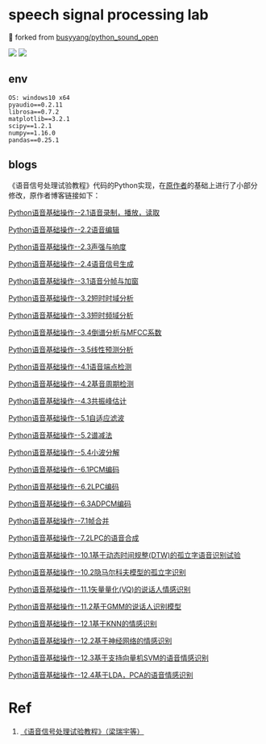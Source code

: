 # speech signal processing lab

🍴 forked from [busyyang/python_sound_open](https://github.com/busyyang/python_sound_open)

![](https://img.shields.io/badge/License-Apache-green)
![](https://img.shields.io/badge/python-3.x-green)


## env
~~~
OS: windows10 x64
pyaudio==0.2.11
librosa==0.7.2
matplotlib==3.2.1
scipy==1.2.1
numpy==1.16.0
pandas==0.25.1
~~~

## blogs

《语音信号处理试验教程》代码的Python实现，在[原作者](https://github.com/busyyang)的基础上进行了小部分修改，原作者博客链接如下：

[Python语音基础操作--2.1语音录制，播放，读取](https://blog.csdn.net/sinat_18131557/article/details/105339507)

[Python语音基础操作--2.2语音编辑](https://blog.csdn.net/sinat_18131557/article/details/105339686)

[Python语音基础操作--2.3声强与响度](https://blog.csdn.net/sinat_18131557/article/details/105340027)

[Python语音基础操作--2.4语音信号生成](https://blog.csdn.net/sinat_18131557/article/details/105340256)

[Python语音基础操作--3.1语音分帧与加窗](https://blog.csdn.net/sinat_18131557/article/details/105340416)

[Python语音基础操作--3.2短时时域分析](https://blog.csdn.net/sinat_18131557/article/details/105795509)

[Python语音基础操作--3.3短时频域分析](https://blog.csdn.net/sinat_18131557/article/details/105795626)

[Python语音基础操作--3.4倒谱分析与MFCC系数](https://blog.csdn.net/sinat_18131557/article/details/105795864)

[Python语音基础操作--3.5线性预测分析](https://blog.csdn.net/sinat_18131557/article/details/105795944)

[Python语音基础操作--4.1语音端点检测](https://blog.csdn.net/sinat_18131557/article/details/106017459)

[Python语音基础操作--4.2基音周期检测](https://blog.csdn.net/sinat_18131557/article/details/106017542)

[Python语音基础操作--4.3共振峰估计](https://blog.csdn.net/sinat_18131557/article/details/106017598)

[Python语音基础操作--5.1自适应滤波](https://blog.csdn.net/sinat_18131557/article/details/106440692)

[Python语音基础操作--5.2谱减法](https://blog.csdn.net/sinat_18131557/article/details/106440714)

[Python语音基础操作--5.4小波分解](https://blog.csdn.net/sinat_18131557/article/details/106440757)

[Python语音基础操作--6.1PCM编码](https://blog.csdn.net/sinat_18131557/article/details/106440778)

[Python语音基础操作--6.2LPC编码](https://blog.csdn.net/sinat_18131557/article/details/106440802)

[Python语音基础操作--6.3ADPCM编码](https://blog.csdn.net/sinat_18131557/article/details/106440815)

[Python语音基础操作--7.1帧合并](https://blog.csdn.net/sinat_18131557/article/details/106440852)

[Python语音基础操作--7.2LPC的语音合成](https://blog.csdn.net/sinat_18131557/article/details/106440872)

[Python语音基础操作--10.1基于动态时间规整(DTW)的孤立字语音识别试验](https://blog.csdn.net/sinat_18131557/article/details/106440909)

[Python语音基础操作--10.2隐马尔科夫模型的孤立字识别](https://blog.csdn.net/sinat_18131557/article/details/106440938)

[Python语音基础操作--11.1矢量量化(VQ)的说话人情感识别](https://blog.csdn.net/sinat_18131557/article/details/106440998)

[Python语音基础操作--11.2基于GMM的说话人识别模型](https://blog.csdn.net/sinat_18131557/article/details/106441013)

[Python语音基础操作--12.1基于KNN的情感识别](https://blog.csdn.net/sinat_18131557/article/details/106441088)

[Python语音基础操作--12.2基于神经网络的情感识别](https://blog.csdn.net/sinat_18131557/article/details/106441104)

[Python语音基础操作--12.3基于支持向量机SVM的语音情感识别](https://blog.csdn.net/sinat_18131557/article/details/106441142)

[Python语音基础操作--12.4基于LDA，PCA的语音情感识别](https://blog.csdn.net/sinat_18131557/article/details/106441186)


# Ref
1. [《语音信号处理试验教程》（梁瑞宇等）](https://github.com/bastamon/sound_signal_process-matlab-)


